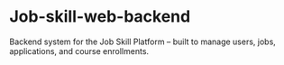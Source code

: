 # Job-skill-web-backend
Backend system for the Job Skill Platform – built to manage users, jobs, applications, and course enrollments.
